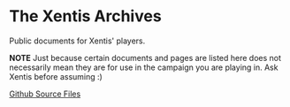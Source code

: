 # The Xentis Archives

Public documents for Xentis' players.

**NOTE** Just because certain documents and pages are listed here does not necessarily mean they are for use in the campaign you are playing in.  Ask Xentis before assuming :)

[Github Source Files](https://github.com/scottTomaszewski/xentis-archives)
